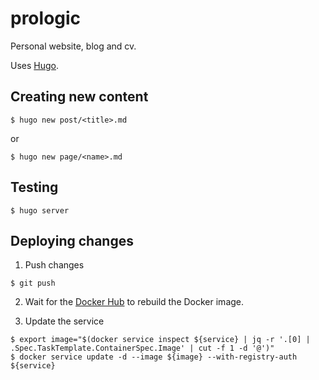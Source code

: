 # prologic

Personal website, blog and cv.

Uses [Hugo](https://gohugo.io/).

## Creating new content

```#!bash
$ hugo new post/<title>.md
```

or

```#!bash
$ hugo new page/<name>.md
```

## Testing

```#!bash
$ hugo server
```

## Deploying changes

1. Push changes

```#!bash
$ git push
```

2. Wait for the [Docker Hub](https://hub.docker.com) to rebuild the Docker image.

3. Update the service

```#!bash
$ export image="$(docker service inspect ${service} | jq -r '.[0] | .Spec.TaskTemplate.ContainerSpec.Image' | cut -f 1 -d '@')"
$ docker service update -d --image ${image} --with-registry-auth ${service}
```
